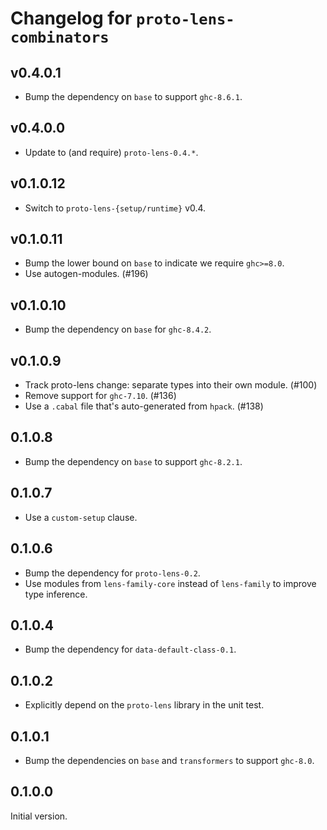# Changelog for `proto-lens-combinators`

## v0.4.0.1
- Bump the dependency on `base` to support `ghc-8.6.1`.

## v0.4.0.0
- Update to (and require) `proto-lens-0.4.*`.

## v0.1.0.12
- Switch to `proto-lens-{setup/runtime}` v0.4.

## v0.1.0.11
- Bump the lower bound on `base` to indicate we require `ghc>=8.0`.
- Use autogen-modules. (#196)

## v0.1.0.10
- Bump the dependency on `base` for `ghc-8.4.2`.

## v0.1.0.9
- Track proto-lens change: separate types into their own module. (#100)
- Remove support for `ghc-7.10`. (#136)
- Use a `.cabal` file that's auto-generated from `hpack`. (#138)

## 0.1.0.8
- Bump the dependency on `base` to support `ghc-8.2.1`.

## 0.1.0.7
- Use a `custom-setup` clause.

## 0.1.0.6
- Bump the dependency for `proto-lens-0.2`.
- Use modules from `lens-family-core` instead of `lens-family` to improve type
  inference.

## 0.1.0.4
- Bump the dependency for `data-default-class-0.1`.

## 0.1.0.2
- Explicitly depend on the `proto-lens` library in the unit test.

## 0.1.0.1
- Bump the dependencies on `base` and `transformers` to support `ghc-8.0`.

## 0.1.0.0
Initial version.
